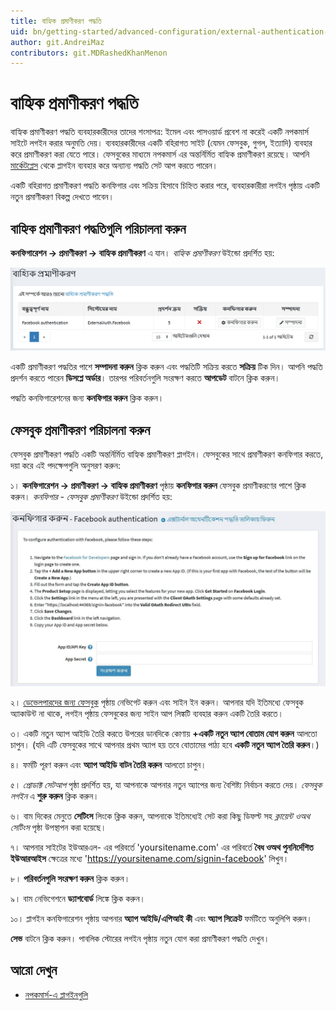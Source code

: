 ```yaml
---
title: বাহ্যিক প্রমাণীকরণ পদ্ধতি
uid: bn/getting-started/advanced-configuration/external-authentication-methods
author: git.AndreiMaz
contributors: git.MDRashedKhanMenon
---
```


# বাহ্যিক প্রমাণীকরণ পদ্ধতি

বাহ্যিক প্রমাণীকরণ পদ্ধতি ব্যবহারকারীদের তাদের শংসাপত্র: ইমেল এবং পাসওয়ার্ড প্রবেশ না করেই একটি নপকমার্স সাইটে লগইন করার অনুমতি দেয়। ব্যবহারকারীদের একটি বহিরাগত সাইট (যেমন ফেসবুক, গুগল, ইত্যাদি) ব্যবহার করে প্রমাণীকরণ করা যেতে পারে। ফেসবুকের মাধ্যমে নপকমার্স এর অন্তর্নির্মিত বাহ্যিক প্রমাণীকরণ রয়েছে। আপনি [মার্কেটপ্লেস](https://www.nopcommerce.com/marketplace) থেকে প্লাগইন ব্যবহার করে অন্যান্য পদ্ধতি সেট আপ করতে পারেন।

একটি বহিরাগত প্রমাণীকরণ পদ্ধতি কনফিগার এবং সক্রিয় হিসাবে চিহ্নিত করার পরে, ব্যবহারকারীরা লগইন পৃষ্ঠায় একটি নতুন প্রমাণীকরণ বিকল্প দেখতে পাবেন।

## বাহ্যিক প্রমাণীকরণ পদ্ধতিগুলি পরিচালনা করুন

**কনফিগারেশন → প্রমাণীকরণ → বাহ্যিক প্রমাণীকরণ** এ যান। *বাহ্যিক প্রমাণীকরণ* উইন্ডো প্রদর্শিত হয়:

![বাহ্যিক প্রমাণীকরণ](_static/external-authentication-methods/external-authentication.png)

একটি প্রমাণীকরণ পদ্ধতির পাশে **সম্পাদনা করুন** ক্লিক করুন এবং পদ্ধতিটি সক্রিয় করতে **সক্রিয়** টিক দিন। আপনি পদ্ধতি প্রদর্শন করতে পারেন **ডিসপ্লে অর্ডার**। তারপর পরিবর্তনগুলি সংরক্ষণ করতে **আপডেট** বাটনে ক্লিক করুন।

পদ্ধতি কনফিগারেশনের জন্য **কনফিগার করুন** ক্লিক করুন।

## ফেসবুক প্রমাণীকরণ পরিচালনা করুন

ফেসবুক প্রমাণীকরণ পদ্ধতি একটি অন্তর্নির্মিত বাহ্যিক প্রমাণীকরণ প্লাগইন। ফেসবুকের সাথে প্রমাণীকরণ কনফিগার করতে, দয়া করে এই পদক্ষেপগুলি অনুসরণ করুন:

১। **কনফিগারেশন → প্রমাণীকরণ → বাহ্যিক প্রমাণীকরণ** পৃষ্ঠায় **কনফিগার করুন** ফেসবুক প্রমাণীকরণের পাশে ক্লিক করুন। *কনফিগার - ফেসবুক প্রমাণীকরণ* উইন্ডো প্রদর্শিত হয়:

   ![ফেসবুক](_static/external-authentication-methods/facebook.jpg)

২। [ডেভেলপারদের জন্য ফেসবুক](https://developers.facebook.com/apps) পৃষ্ঠায় নেভিগেট করুন এবং সাইন ইন করুন। আপনার যদি ইতিমধ্যে ফেসবুক অ্যাকাউন্ট না থাকে, লগইন পৃষ্ঠায় ফেসবুকের জন্য সাইন আপ লিঙ্কটি ব্যবহার করুন একটি তৈরি করতে।

৩। একটি নতুন অ্যাপ আইডি তৈরি করতে উপরের ডানদিকে কোণায় **+একটি নতুন অ্যাপ বোতাম যোগ করুন** আলতো চাপুন। (যদি এটি ফেসবুকের সাথে আপনার প্রথম অ্যাপ হয় তবে বোতামের পাঠ্য হবে **একটি নতুন অ্যাপ তৈরি করুন**।)

৪। ফর্মটি পূরণ করুন এবং **অ্যাপ আইডি বাটন তৈরি করুন** আলতো চাপুন।

৫। *প্রোডাক্ট সেটআপ* পৃষ্ঠা প্রদর্শিত হয়, যা আপনাকে আপনার নতুন অ্যাপের জন্য বৈশিষ্ট্য নির্বাচন করতে দেয়। *ফেসবুক লগইন* এ **শুরু করুন** ক্লিক করুন।

৬। বাম দিকের মেনুতে **সেটিংস** লিংকে ক্লিক করুন, আপনাকে ইতিমধ্যেই সেট করা কিছু ডিফল্ট সহ *ক্লায়েন্ট ওঅথ সেটিংস* পৃষ্ঠা উপস্থাপন করা হয়েছে।

৭। আপনার সাইটের ইউআরএল- এর পরিবর্তে 'yoursitename.com' এর পরিবর্তে **বৈধ ওঅথ পুননির্দেশিত ইউআরআইস** ক্ষেত্রের মধ্যে 'https://yoursitename.com/signin-facebook' লিখুন।

৮। **পরিবর্তনগুলি সংরক্ষণ করুন** ক্লিক করুন।

৯। বাম নেভিগেশনে **ড্যাশবোর্ড** লিঙ্কে ক্লিক করুন।

১০। প্লাগইন কনফিগারেশন পৃষ্ঠায় আপনার **অ্যাপ আইডি/এপিআই কী** এবং **অ্যাপ সিক্রেট** ফর্মটিতে অনুলিপি করুন।

**সেভ** বাটনে ক্লিক করুন। পাবলিক স্টোরের লগইন পৃষ্ঠায় নতুন যোগ করা প্রমাণীকরণ পদ্ধতি দেখুন।

## আরো দেখুন

* [নপকমার্স-এ প্লাগইনগুলি](xref:bn/getting-started/advanced-configuration/plugins-in-nopcommerce)
